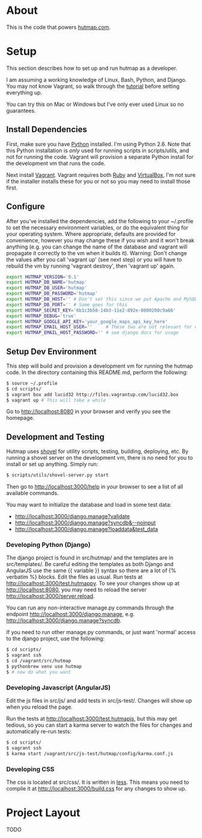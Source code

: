 # About #
This is the code that powers [hutmap.com](http://www.hutmap.com).

# Setup #

This section describes how to set up and run hutmap as a developer.

I am assuming a working knowledge of Linux, Bash, Python, and Django. You may
not know Vagrant, so walk through the
[tutorial](http://vagrantup.com/v1/docs/getting-started/index.html) before
setting everything up.

You can try this on Mac or Windows but I've only ever used Linux so no guarantees.

## Install Dependencies ##

First, make sure you have [Python](http://www.python.org) installed. I'm using
Python 2.6. Note that this Python installation is *only* used for running
scripts in scripts/utils, and not for running the code. Vagrant will provision
a separate Python install for the development vm that runs the code.

Next install [Vagrant](http://www.vagrantup.com). Vagrant requires both
[Ruby](http://www.ruby-lang.org) and [VirtualBox](https://www.virtualbox.org),
I'm not sure if the installer installs these for you or not so you may need to
install those first.

## Configure ##

After you've installed the dependencies, add the following to your ~/.profile
to set the necessary environment variables, or do the equivalent thing for your
operating system.  Where appropriate, defaults are provided for convenience,
however you may change these if you wish and it won't break anything (e.g. you
can change the name of the database and vagrant will propagate it correctly to
the vm when it builds it). Warning: Don't change the values after you call
'vagrant up' (see next step) or you will have to rebuild the vm by running
'vagrant destroy', then 'vagrant up' again.

  ```bash
  export HUTMAP_VERSION='0.1'
  export HUTMAP_DB_NAME='hutmap' 
  export HUTMAP_DB_USER='hutmap'
  export HUTMAP_DB_PASSWORD='hutmap'
  export HUTMAP_DB_HOST='' # Don't set this since we put Apache and MySQL on the same vm
  export HUTMAP_DB_PORT='' # Same goes for this
  export HUTMAP_SECRET_KEY='6b1c3b50-14b3-11e2-892e-0800200c9a66'
  export HUTMAP_DEBUG='true'
  export HUTMAP_GOOGLE_API_KEY='your_google_maps_api_key_here'
  export HUTMAP_EMAIL_HOST_USER=''     # These two are not relevant for development,
  export HUTMAP_EMAIL_HOST_PASSWORD='' # see django docs for usage
  ```

## Setup Dev Environment ##

This step will build and provision a development vm for running the hutmap
code. In the directory containing this README.md, perform the following:

  ```bash
  $ source ~/.profile
  $ cd scripts/
  $ vagrant box add lucid32 http://files.vagrantup.com/lucid32.box
  $ vagrant up # This will take a while
  ```

Go to <http://localhost:8080> in your browser and verify you see the homepage.

## Development and Testing ##

Hutmap uses [shovel](https://github.com/seomoz/shovel) for utility scripts,
testing, building, deploying, etc. By running a shovel server on the
development vm, there is no need for you to install or set up anything. Simply
run:

  ```bash
  $ scripts/utils/shovel-server.py start
  ```

Then go to <http://localhost:3000/help> in your browser to see a list of all
available commands.

You may want to initialize the database and load in some test data:
+ <http://localhost:3000/django.manage?validate>
+ <http://localhost:3000/django.manage?syncdb&--noinput>
+ <http://localhost:3000/django.manage?loaddata&test_data>

### Developing Python (Django) ###

The django project is found in src/hutmap/ and the templates are in
src/templates/. Be careful editing the templates as both Django and AngularJS
use the same {{ variable }} syntax so there are a lot of {% verbatim %} blocks.
Edit the files as usual. Run tests at <http://localhost:3000/test.hutmappy>. To
see your changes show up at <http://localhost:8080>, you may need to reload the
server <http://localhost:3000/server.reload>.

You can run any non-interactive manage.py commands through the endpoint
<http://localhost:3000/django.manage>, e.g.
<http://localhost:3000/django.manage?syncdb>.

If you need to run other manage.py commands, or just want 'normal' access to
the django project, use the following:

  ```bash
  $ cd scripts/
  $ vagrant ssh
  $ cd /vagrant/src/hutmap
  $ pythonbrew venv use hutmap
  $ # now do what you want
  ```

### Developing Javascript (AngularJS) ###

Edit the js files in src/js/ and add tests in src/js-test/. Changes will show
up when you reload the page. 

Run the tests at <http://localhost:3000/test.hutmapjs>, but this may get
tedious, so you can start a karma server to watch the files for changes and
automatically re-run tests:

  ```bash
  $ cd scripts/
  $ vagrant ssh
  $ karma start /vagrant/src/js-test/hutmap/config/karma.conf.js
  ```

### Developing CSS ###

The css is located at src/css/. It is written in [less](http://lesscss.org/).
This means you need to compile it at <http://localhost:3000/build.css> for any
changes to show up.

# Project Layout #
TODO
